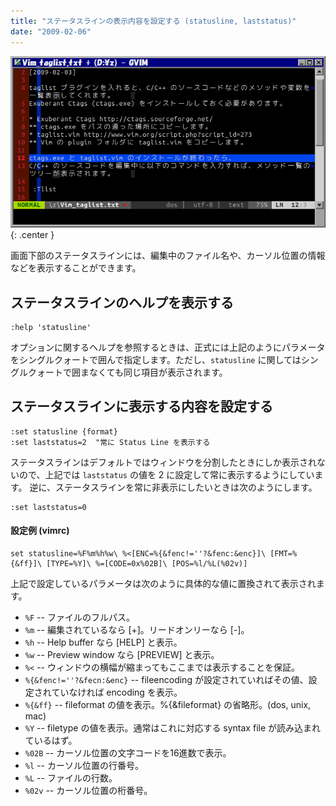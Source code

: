 ```yaml
---
title: "ステータスラインの表示内容を設定する (statusline, laststatus)"
date: "2009-02-06"
---
```


![statusline.png](./statusline.png){: .center }

画面下部のステータスラインには、編集中のファイル名や、カーソル位置の情報などを表示することができます。


ステータスラインのヘルプを表示する
----

~~~
:help 'statusline'
~~~

<div class="note">
オプションに関するヘルプを参照するときは、正式には上記のようにパラメータをシングルクォートで囲んで指定します。ただし、<code>statusline</code> に関してはシングルクォートで囲まなくても同じ項目が表示されます。
</div>


ステータスラインに表示する内容を設定する
----

~~~
:set statusline {format}
:set laststatus=2  "常に Status Line を表示する
~~~

ステータスラインはデフォルトではウィンドウを分割したときにしか表示されないので、上記では `laststatus` の値を 2 に設定して常に表示するようにしています。
逆に、ステータスラインを常に非表示にしたいときは次のようにします。

~~~
:set laststatus=0
~~~

#### 設定例 (vimrc)

~~~
set statusline=%F%m%h%w\ %<[ENC=%{&fenc!=''?&fenc:&enc}]\ [FMT=%{&ff}]\ [TYPE=%Y]\ %=[CODE=0x%02B]\ [POS=%l/%L(%02v)]
~~~

上記で設定しているパラメータは次のように具体的な値に置換されて表示されます。

* `%F` -- ファイルのフルパス。
* `%m` -- 編集されているなら [+]。リードオンリーなら [-]。
* `%h` -- Help buffer なら [HELP] と表示。
* `%w` -- Preview window なら [PREVIEW] と表示。
* `%<` -- ウィンドウの横幅が縮まってもここまでは表示することを保証。
* `%{&fenc!=''?&fecn:&enc}` -- fileencoding が設定されていればその値、設定されていなければ encoding を表示。
* `%{&ff}` -- fileformat の値を表示。%{&fileformat} の省略形。(dos, unix, mac)
* `%Y` -- filetype の値を表示。通常はこれに対応する syntax file が読み込まれているはず。
* `%02B` -- カーソル位置の文字コードを16進数で表示。
* `%l` -- カーソル位置の行番号。
* `%L` -- ファイルの行数。
* `%02v` -- カーソル位置の桁番号。

